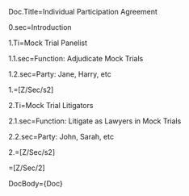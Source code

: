 Doc.Title=Individual Participation Agreement

0.sec=Introduction


1.Ti=Mock Trial Panelist

1.1.sec=Function: Adjudicate Mock Trials 

1.2.sec=Party: Jane, Harry, etc

1.=[Z/Sec/s2]

2.Ti=Mock Trial Litigators

2.1.sec=Function: Litigate as Lawyers in Mock Trials

2.2.sec=Party: John, Sarah, etc

2.=[Z/Sec/s2]

=[Z/Sec/2]

DocBody={Doc}
